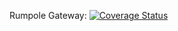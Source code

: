 Rumpole Gateway: [![Coverage Status](https://coveralls.io/repos/github/CPS-Innovation/Rumpole/badge.svg?branch=main)](https://coveralls.io/github/CPS-Innovation/Rumpole?branch=main)
